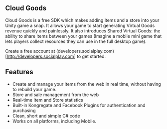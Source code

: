 ## Cloud Goods

Cloud Goods is a free SDK which makes adding items and a store into your Unity game a snap. It allows your game to start generating Virtual Goods revenue quickly and painlessly. It also introduces Shared Virtual Goods: the ability to share items between your games (Imagine a mobile mini game that lets players collect resources they can use in the full desktop game).

Create a free account at (developers.socialplay.com)[http://developers.socialplay.com] to get started.

## Features

+ Create and manage your items from the web in real time, without having to rebuild your game.
+ Store and sale management from the web
+ Real-time Item and Store statistics
+ Built-in Kongregate and Facebook Plugins for authentication and purchasing
+ Clean, short and simple C# code
+ Works on all platforms, including Mobile.
